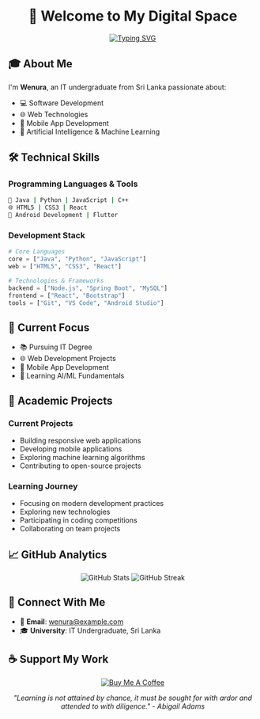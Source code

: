 
<div align="center">
  <h1>👋 Welcome to My Digital Space</h1>
  <a href="https://git.io/typing-svg">
    <img src="https://readme-typing-svg.demolab.com?font=Fira+Code&pause=1000&color=22F700&width=435&lines=IT+Undergraduate+%7C+Developer+%7C+Tech+Enthusiast" alt="Typing SVG" />
  </a>
</div>

## 🎓 About Me

I'm **Wenura**, an IT undergraduate from Sri Lanka passionate about:

- 💻 Software Development
- 🌐 Web Technologies
- 📱 Mobile App Development
- 🤖 Artificial Intelligence & Machine Learning

## 🛠️ Technical Skills

### Programming Languages & Tools
```bash
🔧 Java | Python | JavaScript | C++
🌐 HTML5 | CSS3 | React
📱 Android Development | Flutter
```

### Development Stack
```python
# Core Languages
core = ["Java", "Python", "JavaScript"]
web = ["HTML5", "CSS3", "React"]

# Technologies & Frameworks
backend = ["Node.js", "Spring Boot", "MySQL"]
frontend = ["React", "Bootstrap"]
tools = ["Git", "VS Code", "Android Studio"]
```

## 🎯 Current Focus

- 📚 Pursuing IT Degree
- 🌐 Web Development Projects
- 📱 Mobile App Development
- 🤖 Learning AI/ML Fundamentals

## 🚀 Academic Projects

### Current Projects
- Building responsive web applications
- Developing mobile applications
- Exploring machine learning algorithms
- Contributing to open-source projects

### Learning Journey
- Focusing on modern development practices
- Exploring new technologies
- Participating in coding competitions
- Collaborating on team projects

## 📈 GitHub Analytics

<div align="center">
  <img src="https://github-readme-stats.vercel.app/api?username=wenura&theme=vision-friendly-dark&bg_color=00000000&hide_border=true" alt="GitHub Stats" />
  <img src="https://streak-stats.demolab.com?user=wenura&theme=dark&card_width=450&bg_color=00000000&hide_border=true" alt="GitHub Streak" />
</div>

## 🤝 Connect With Me

- 📧 **Email**: wenura@example.com
- 🎓 **University**: IT Undergraduate, Sri Lanka

## ☕ Support My Work

<div align="center">
  <a href="https://buymeacoffee.com/wenura">
    <img src="https://img.shields.io/badge/Buy%20Me%20a%20Coffee-ffdd00?style=for-the-badge&logo=buy-me-a-coffee&logoColor=black" alt="Buy Me A Coffee" />
  </a>
</div>

<div align="center">
  <p><i>"Learning is not attained by chance, it must be sought for with ardor and attended to with diligence." - Abigail Adams</i></p>
</div>
